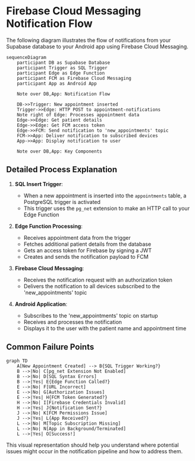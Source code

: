 # Firebase Cloud Messaging Notification Flow

The following diagram illustrates the flow of notifications from your Supabase database to your Android app using Firebase Cloud Messaging.

```mermaid
sequenceDiagram
    participant DB as Supabase Database
    participant Trigger as SQL Trigger
    participant Edge as Edge Function
    participant FCM as Firebase Cloud Messaging
    participant App as Android App

    Note over DB,App: Notification Flow
    
    DB->>Trigger: New appointment inserted
    Trigger->>Edge: HTTP POST to appointment-notifications
    Note right of Edge: Processes appointment data
    Edge->>Edge: Get patient details
    Edge->>Edge: Get FCM access token
    Edge->>FCM: Send notification to 'new_appointments' topic
    FCM->>App: Deliver notification to subscribed devices
    App->>App: Display notification to user
    
    Note over DB,App: Key Components
```

## Detailed Process Explanation

1. **SQL Insert Trigger**: 
   - When a new appointment is inserted into the `appointments` table, a PostgreSQL trigger is activated
   - This trigger uses the `pg_net` extension to make an HTTP call to your Edge Function

2. **Edge Function Processing**:
   - Receives appointment data from the trigger
   - Fetches additional patient details from the database
   - Gets an access token for Firebase by signing a JWT
   - Creates and sends the notification payload to FCM

3. **Firebase Cloud Messaging**:
   - Receives the notification request with an authorization token
   - Delivers the notification to all devices subscribed to the 'new_appointments' topic

4. **Android Application**:
   - Subscribes to the 'new_appointments' topic on startup
   - Receives and processes the notification
   - Displays it to the user with the patient name and appointment time

## Common Failure Points

```mermaid
graph TD
    A[New Appointment Created] --> B{SQL Trigger Working?}
    B -->|No| C[pg_net Extension Not Enabled]
    B -->|No| D[SQL Syntax Errors]
    B -->|Yes| E{Edge Function Called?}
    E -->|No| F[URL Incorrect]
    E -->|No| G[Authorization Issues]
    E -->|Yes| H{FCM Token Generated?}
    H -->|No| I[Firebase Credentials Invalid]
    H -->|Yes| J{Notification Sent?}
    J -->|No| K[FCM Permissions Issue]
    J -->|Yes| L{App Received?}
    L -->|No| M[Topic Subscription Missing]
    L -->|No| N[App in Background/Terminated]
    L -->|Yes| O[Success!]
```

This visual representation should help you understand where potential issues might occur in the notification pipeline and how to address them. 